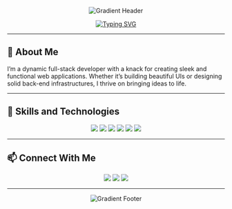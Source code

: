 <!-- Красивый градиентный баннер -->
<p align="center">
  <img 
       src="https://capsule-render.vercel.app/api?type=waving&color=0:fc466b,100:3f5efb&height=220&section=header&text=👋%20Hello!&fontSize=50&fontAlign=80&fontAlignY=40&animation=fadeIn&desc=My%20Stylish%20GitHub%20Profile&descAlign=70&descAlignY=60" 
       alt="Gradient Header"
/>
</p>

<!-- Блок с текстом, который печатается -->
<p align="center">
  <a href="https://git.io/typing-svg">
    <img src="https://readme-typing-svg.herokuapp.com?font=Fira+Code&weight=600&size=24&duration=2500&pause=500&color=4CAF50&background=FFFFFF00&center=true&vCenter=true&width=600&height=80&lines=Passionate+Full-Stack+Developer;Mastering+React+%26+Laravel;Coding+to+Make+a+Difference!" alt="Typing SVG" />
  </a>
</p>

---

## 🌟 About Me

I’m a dynamic full-stack developer with a knack for creating sleek and functional web applications. Whether it’s building beautiful UIs or designing solid back-end infrastructures, I thrive on bringing ideas to life.

---

## 🚀 Skills and Technologies

<div align="center">
  <img src="https://img.shields.io/badge/React-%2361DAFB?logo=react&logoColor=white&style=for-the-badge" />
  <img src="https://img.shields.io/badge/Laravel-%23FF2D20?logo=laravel&logoColor=white&style=for-the-badge" />
  <img src="https://img.shields.io/badge/JavaScript-%23F7DF1E?logo=javascript&logoColor=black&style=for-the-badge" />
  <img src="https://img.shields.io/badge/Node.js-%23339933?logo=nodedotjs&logoColor=white&style=for-the-badge" />
  <img src="https://img.shields.io/badge/HTML5-%23E34F26?logo=html5&logoColor=white&style=for-the-badge" />
  <img src="https://img.shields.io/badge/CSS3-%231572B6?logo=css3&logoColor=white&style=for-the-badge" />
</div>

---

## 📫 Connect With Me

<p align="center">
  <a href="mailto:youremail@example.com"><img src="https://img.shields.io/badge/Email-%23D14836?style=for-the-badge&logo=gmail&logoColor=white" /></a>
  <a href="https://www.linkedin.com/in/yourprofile/"><img src="https://img.shields.io/badge/LinkedIn-%230A66C2?style=for-the-badge&logo=linkedin&logoColor=white" /></a>
  <a href="https://yourportfolio.com"><img src="https://img.shields.io/badge/Portfolio-%2312100E?style=for-the-badge&logo=firefox&logoColor=white" /></a>
</p>

---

<p align="center">
  <img src="https://capsule-render.vercel.app/api?type=waving&color=0:3f5efb,100:fc466b&height=150&section=footer" alt="Gradient Footer"/>
</p>
